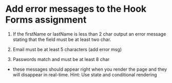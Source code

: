 # Add error messages to the Hook Forms assignment

1. If the firstName or lastName is less than 2 char
output an error message stating that the field must
be at least two char.

2. Email must be at least 5 characters (add error msg)
3. Passwords match and must be at least 8 char

- these messages should appear right when you render the page
and they will disappear in real-time.
Hint: Use state and conditional rendering